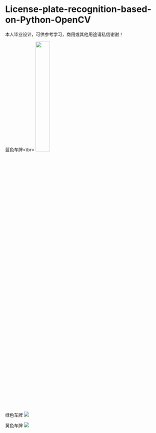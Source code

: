 # License-plate-recognition-based-on-Python-OpenCV
本人毕业设计，可供参考学习，商用或其他用途请私信谢谢！

蓝色车牌<\br>
<img src="https://jsd.cdn.zzko.cn/gh/Letget/License-plate-recognition-based-on-Python-OpenCV@master/display/blue.jpg" width="30%">

绿色车牌
![](https://jsd.cdn.zzko.cn/gh/Letget/License-plate-recognition-based-on-Python-OpenCV@master/display/green.jpg)

黄色车牌
![](https://jsd.cdn.zzko.cn/gh/Letget/License-plate-recognition-based-on-Python-OpenCV@master/display/yellow.jpg)

